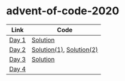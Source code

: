 # advent-of-code-2020

| Link | Code |
|------|------|
|[Day 1](https://adventofcode.com/2020/day/1) | [Solution](days/day_1/solution.rb)|
|[Day 2](https://adventofcode.com/2020/day/2) | [Solution(1)](days/day_2/solution.1.rb), [Solution(2)](days/day_2/solution.2.rb)|
|[Day 3](https://adventofcode.com/2020/day/3) | [Solution](days/day_3/solution.rb)|
|[Day 4](https://adventofcode.com/2020/day/4) | |
